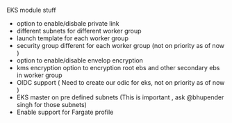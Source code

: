 EKS module stuff
  * option to enable/disbale private link
  * different subnets for different worker group
  * launch template for each worker group
  * security group different for each worker group (not on priority as of now )
  * option to enable/disable envelop encryption
  * kms encryption option to encryption root ebs and other secondary ebs  in worker group
  * OIDC support ( Need to create our odic for eks, not on priority as of now )
  * EKS master on pre defined subnets (This is important , ask @bhupender singh for those subnets)
  * Enable support for Fargate profile
